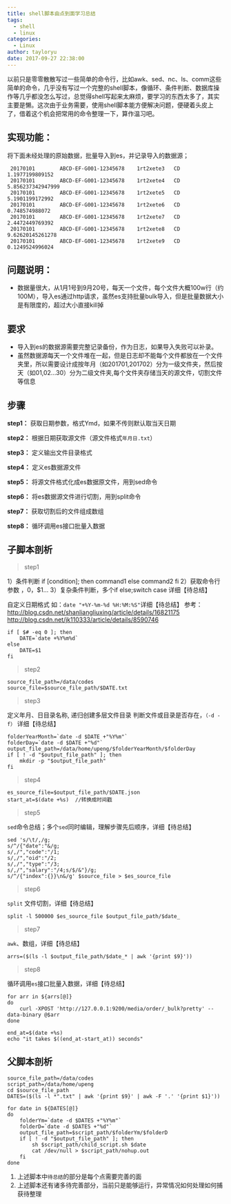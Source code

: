 ```yaml
---
title: shell脚本由点到面学习总结
tags:
  - shell
  - linux
categories:
  - Linux
author: tayloryu
date: 2017-09-27 22:38:00
---
```


以前只是零零散散写过一些简单的命令行，比如awk、sed、nc、ls、comm这些简单的命令，几乎没有写过一个完整的shell脚本，像循环、条件判断、数据库操作等几乎都没怎么写过，总觉得shell写起来太麻烦，要学习的东西太多了，其实主要是懒。这次由于业务需要，使用shell脚本能方便解决问题，便硬着头皮上了，借着这个机会把常用的命令整理一下，算作温习吧。

## 实现功能：
将下面未经处理的原始数据，批量导入到es，并记录导入的数据源；
```
 20170101        ABCD-EF-G001-12345678    1rt2xete3   CD      1.1977199809152
 20170101        ABCD-EF-G001-12345678    1rt2xete4   CD      5.856237342947999
 20170101        ABCD-EF-G001-12345678    1rt2xete5   CD      5.1901199172992
 20170101        ABCD-EF-G001-12345678    1rt2xete6   CD      0.748574988072
 20170101        ABCD-EF-G001-12345678    1rt2xete7   CD      2.4472449769392
 20170101        ABCD-EF-G001-12345678    1rt2xete8   CD      9.62620145261278
 20170101        ABCD-EF-G001-12345678    1rt2xete9   CD      0.1249524996024
```
<!-- more -->
## 问题说明：
* 数据量很大，从1月1号到9月20号，每天一个文件，每个文件大概100w行（约100M），导入es通过http请求，虽然es支持批量bulk导入，但是批量数据大小是有限度的，超过大小直接kill掉

## 要求
* 导入到es的数据源需要完整记录备份，作为日志，如果导入失败可以补录。
* 虽然数据源每天一个文件堆在一起，但是日志却不能每个文件都放在一个文件夹里，所以需要设计成按年月（如201701,201702）分为一级文件夹，然后按天（如01,02...30）分为二级文件夹,每个文件夹存储当天的源文件，切割文件等信息

## 步骤
**step1：** 获取日期参数，格式Ymd，如果不传则默认取当天日期

**step2：** 根据日期获取源文件（源文件格式`年月日.txt`）

**step3：** 定义输出文件目录格式

**step4：** 定义es数据源文件

**step5：** 将源文件格式化成es数据原文件，用到sed命令

**step6：** 将es数据源文件进行切割，用到split命令

**step7：** 获取切割后的文件组成数组

**step8：** 循环调用es接口批量入数据

## 子脚本剖析


> step1

1）条件判断 if [condition]; then command1 else command2 fi
2）获取命令行参数 $，$0，$1...
3）复杂条件判断，多个if else;switch case 
 详细【待总结】

自定义日期格式
如：`date "+%Y-%m-%d %H:%M:%S"`详细【待总结】 参考：
 http://blog.csdn.net/shanliangliuxing/article/details/16821175
 http://blog.csdn.net/jk110333/article/details/8590746

```
if [ $# -eq 0 ]; then 
	DATE=`date +%Y%m%d`
else
	DATE=$1
fi
```

> step2

```
source_file_path=/data/codes
source_file=$source_file_path/$DATE.txt
```

> step3

定义年月、日目录名称, 递归创建多层文件目录
判断文件或目录是否存在，`（-d -f）`
详细【待总结】
```
folderYearMonth=`date -d $DATE +"%Y%m"`
folderDay=`date -d $DATE +"%d"`
output_file_path=/data/home/upeng/$folderYearMonth/$folderDay
if [ ! -d "$output_file_path" ]; then
	mkdir -p "$output_file_path"
fi
```

> step4

```
es_source_file=$output_file_path/$DATE.json
start_at=$(date +%s)  //转换成时间戳
```
> step5

`sed`命令总结；多个`sed`同时编辑，理解步骤先后顺序，详细【待总结】
```
sed 's/\t/,/g;
s/^/{"date":"&/g;
s/,/","code":"/1;
s/,/","oid":"/2;
s/,/","type":"/3;
s/,/","salary":"/4;s/$/&"}/g;
s/^/{"index":{}}\n&/g' $source_file > $es_source_file
```

> step6

`split` 文件切割，详细【待总结】
```
split -l 500000 $es_source_file $output_file_path/$date_
```
> step7

`awk`、数组，详细【待总结】
```
arrs=($(ls -l $output_file_path/$date_* | awk '{print $9}'))
```

> step8

循环调用`es`接口批量入数据，详细【待总结】
```
for arr in ${arrs[@]}
do
	curl -XPOST 'http://127.0.0.1:9200/media/order/_bulk?pretty' --data-binary @$arr
done

end_at=$(date +%s)
echo "it takes $((end_at-start_at)) seconds"

```

## 父脚本剖析
```
source_file_path=/data/codes
script_path=/data/home/upeng
cd $source_file_path
DATES=($(ls -l *".txt" | awk '{print $9}' | awk -F '.' '{print $1}'))

for date in ${DATES[@]}
do
	folderYm=`date -d $DATES +"%Y%m"`
	folderD=`date -d $DATES +"%d"`
	output_file_path=$script_path/$folderYm/$folderD
	if [ ! -d "$output_file_path" ]; then
		sh $script_path/child_script.sh $date
		cat /dev/null > $script_path/nohup.out
	fi
done

```

1. 上述脚本中`待总结`的部分是每个点需要完善的面
2. 上述脚本还有诸多待完善部分，当前只是能够运行，异常情况如何处理如何捕获待整理